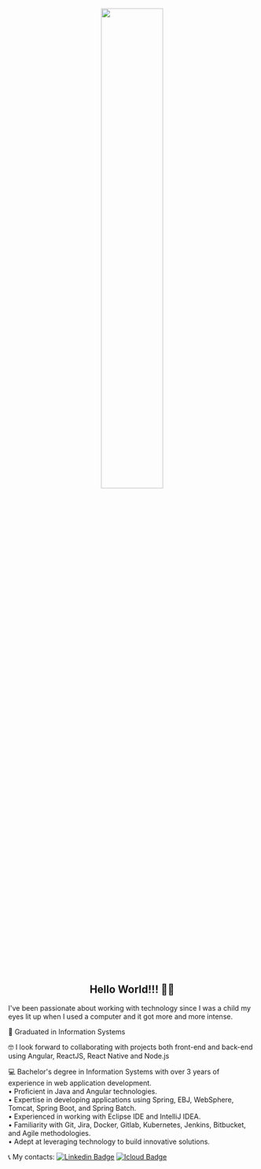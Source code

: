 <h1 align="center">
  <img  height="" width="50%" src="https://media.giphy.com/media/13UZisxBxkjPwI/giphy-downsized.gif">
</h1>

<h2 align="center">Hello World!!! 👋😄</h2>


I've been passionate about working with technology since I was a child my eyes lit up when I used a computer and it got more and more intense.<br>

🚀   Graduated in Information Systems<br>

🤓   I look forward to collaborating with projects both front-end and back-end using Angular, ReactJS, React Native and Node.js<br>

💻   Bachelor's degree in Information Systems with over 3 years of experience in web application development.<br>
      • Proficient in Java and Angular technologies.<br>
      • Expertise in developing applications using Spring, EBJ, WebSphere, Tomcat, Spring Boot, and Spring Batch.<br>
      • Experienced in working with Eclipse IDE and IntelliJ IDEA.<br>
      • Familiarity with Git, Jira, Docker, Gitlab, Kubernetes, Jenkins, Bitbucket, and Agile methodologies.<br>
      • Adept at leveraging technology to build innovative solutions.<br>

📞   My contacts: [![Linkedin Badge](https://img.shields.io/badge/-Jo%C3%A3o%20Henrique-blue?style=flat-square&logo=Linkedin&logoColor=white&link=https://www.linkedin.com/in/iamjoaohenrique/)](https://www.linkedin.com/in/iamjoaohenrique/) [![Icloud Badge](https://img.shields.io/badge/-joaohs50@gmail.com-c14438?style=flat-square&logo=Icloud&logoColor=white&link=mailto:joaohs50@gmail.com)](mailto:joaohs50@gmail.com)

<!--
**iamjoaohenrique/iamjoaohenrique** is a ✨ _special_ ✨ repository because its `README.md` (this file) appears on your GitHub profile.
